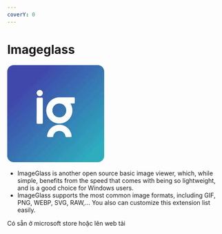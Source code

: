 ```yaml
---
coverY: 0
---
```


# Imageglass

![](<../../.gitbook/assets/image (2).png>)

* ImageGlass is another open source basic image viewer, which, while simple, benefits from the speed that comes with being so lightweight, and is a good choice for Windows users.
* ImageGlass supports the most common image formats, including GIF, PNG, WEBP, SVG, RAW,... You also can customize this extension list easily.

Có sẵn ở microsoft  store hoặc lên web tải

